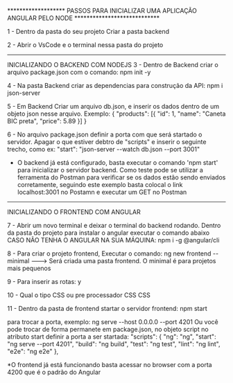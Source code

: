 ******************* PASSOS PARA INICIALIZAR UMA APLICAÇÃO ANGULAR PELO NODE ****************************

1 - Dentro da pasta do seu projeto Criar a pasta backend

2 - Abrir o VsCode e o terminal nessa pasta do projeto

----------------------------------------------------------------------------------------
INICIALIZANDO O BACKEND COM NODEJS
3 - Dentro de Backend criar o arquivo package.json com o comando:
npm init -y

4 - Na pasta Backend criar as dependencias para construção da API:
npm i json-server

5 - Em Backend Criar um arquivo db.json, e inserir os dados dentro de um 
objeto json nesse arquivo. Exemplo:
{
    "products": [{
        "id": 1,
        "name": "Caneta BIC preta",
        "price": 5.89
    }]
}

6 - No arquivo package.json definir a porta com que será startado o servidor.
Apagar o que estiver debtro de "scripts" e inserir o seguinte trecho, como ex:
"start": "json-server --watch db.json --port 3001"

* O backend já está configurado, basta executar o comando 'npm start' para inicializar o servidor backend.
Como teste pode se utilizar a ferramenta do Postman para verificar se os dados estão sendo enviados corretamente, 
seguindo este exemplo basta colocal o link localhost:3001 no Postamn e executar um GET no Postman

----------------------------------------------------------------------------------------
INICIALIZANDO O FRONTEND COM ANGULAR

7 - Abrir um novo terminal e deixar o terminal do backend rodando. Dentro da pasta do projeto para instalar o angular
executar o comando abaixo CASO NÃO TENHA O ANGULAR NA SUA MÁQUINA:
npm i -g @angular/cli

8 - Para criar o projeto frontend, Executar o comando:
ng new frontend --minimal
---> Será criada uma pasta frontend. O minimal é para projetos mais pequenos

9 - Para inserir as rotas: 
y

10 - Qual o tipo CSS ou pre processador CSS
CSS

11 - Dentro da pasta de frontend startar o servidor frontend:
npm start

para trocar a porta, exemplo:
ng serve --host 0.0.0.0 --port 4201
Ou você pode trocar de forma permanete em package.json, no objeto script no atributo start definir a porta a ser startada:
"scripts": {
    "ng": "ng",
    "start": "ng serve --port 4201",
    "build": "ng build",
    "test": "ng test",
    "lint": "ng lint",
    "e2e": "ng e2e"
  },

*O frontend já está funcionando basta acessar no browser com a porta 4200 que é o padrão do Angular 








